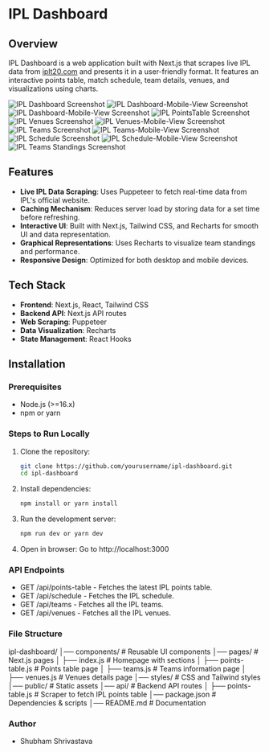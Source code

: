 # IPL Dashboard

## Overview

IPL Dashboard is a web application built with Next.js that scrapes live IPL data from [iplt20.com](https://www.iplt20.com) and presents it in a user-friendly format. It features an interactive points table, match schedule, team details, venues, and visualizations using charts.

![IPL Dashboard Screenshot](./public/dashboard.png)
![IPL Dashboard-Mobile-View Screenshot](./public/dashboard1.png)
![IPL Dashboard-Mobile-View Screenshot](./public/dashboard2.png)
![IPL PointsTable Screenshot](./public/points-table.png)
![IPL Venues Screenshot](./public/venues.png)
![IPL Venues-Mobile-View Screenshot](./public/venue-mobile.png)
![IPL Teams Screenshot](./public/teams.png)
![IPL Teams-Mobile-View Screenshot](./public/teams-mobile.png)
![IPL Schedule Screenshot](./public/schedule.png)
![IPL Schedule-Mobile-View Screenshot](./public/schedule-mobile.png)
![IPL Teams Standings Screenshot](./public/teams-comparison.png)


## Features

- **Live IPL Data Scraping**: Uses Puppeteer to fetch real-time data from IPL's official website.
- **Caching Mechanism**: Reduces server load by storing data for a set time before refreshing.
- **Interactive UI**: Built with Next.js, Tailwind CSS, and Recharts for smooth UI and data representation.
- **Graphical Representations**: Uses Recharts to visualize team standings and performance.
- **Responsive Design**: Optimized for both desktop and mobile devices.

## Tech Stack

- **Frontend**: Next.js, React, Tailwind CSS
- **Backend API**: Next.js API routes
- **Web Scraping**: Puppeteer
- **Data Visualization**: Recharts
- **State Management**: React Hooks

## Installation

### Prerequisites

- Node.js (>=16.x)
- npm or yarn

### Steps to Run Locally

1. Clone the repository:

   ```bash
   git clone https://github.com/yourusername/ipl-dashboard.git
   cd ipl-dashboard

2. Install dependencies:

   ```bash
   npm install or yarn install

3. Run the development server:

   ```bash
   npm run dev or yarn dev

4. Open in browser: Go to http://localhost:3000

### API Endpoints
- GET /api/points-table - Fetches the latest IPL points table.
- GET /api/schedule - Fetches the IPL schedule.
- GET /api/teams - Fetches all the IPL teams.
- GET /api/venues - Fetches all the IPL venues.


### File Structure

ipl-dashboard/
│── components/        # Reusable UI components
│── pages/             # Next.js pages
│   ├── index.js       # Homepage with sections
│   ├── points-table.js # Points table page
│   ├── teams.js       # Teams information page
│   ├── venues.js      # Venues details page
│── styles/            # CSS and Tailwind styles
│── public/            # Static assets
│── api/               # Backend API routes
│   ├── points-table.js # Scraper to fetch IPL points table
│── package.json       # Dependencies & scripts
│── README.md          # Documentation

### Author
- Shubham Shrivastava